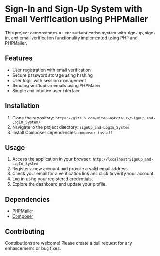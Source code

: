 # Sign-In and Sign-Up System with Email Verification using PHPMailer

This project demonstrates a user authentication system with sign-up, sign-in, and email verification functionality implemented using PHP and PHPMailer.

## Features

- User registration with email verification
- Secure password storage using hashing
- User login with session management
- Sending verification emails using PHPMailer
- Simple and intuitive user interface

## Installation

1. Clone the repository: `https://github.com/NitenSapkota175/SignUp_and-LogIn_System/`
2. Navigate to the project directory: `SignUp_and-LogIn_System`
3. Install Composer dependencies: `composer install`

## Usage

1. Access the application in your browser: `http://localhost/SignUp_and-LogIn_System`
2. Register a new account and provide a valid email address.
3. Check your email for a verification link and click to verify your account.
4. Log in using your registered credentials.
5. Explore the dashboard and update your profile.

## Dependencies


- [PHPMailer](https://github.com/PHPMailer/PHPMailer)
- [Composer](https://getcomposer.org/)

## Contributing

Contributions are welcome! Please create a pull request for any enhancements or bug fixes.


